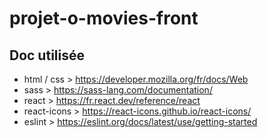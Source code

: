 # projet-o-movies-front

## Doc utilisée

- html / css > https://developer.mozilla.org/fr/docs/Web
- sass > https://sass-lang.com/documentation/
- react > https://fr.react.dev/reference/react
- react-icons > https://react-icons.github.io/react-icons/
- eslint > https://eslint.org/docs/latest/use/getting-started
